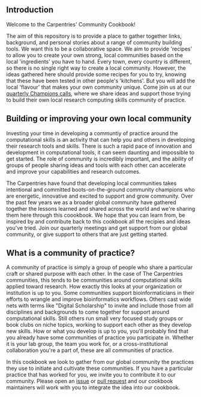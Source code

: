 ## Introduction

Welcome to the Carpentries' Community Cookbook!

The aim of this repository is to provide a place to gather together links, background, and personal stories about a range of community building tools. We want this to be a collaborative space. We aim to provide 'recipes' to allow you to create your own strong, local communities based on the local 'ingredients' you have to hand. Every town, every country is different, so there is no single right way to create a local community. However, the ideas gathered here should provide some recipes for you to try, knowing that these have been tested in other people's 'kitchens'. But you will add the local 'flavour' that makes your own community unique. Come join us at our [quarterly Champions calls](http://pad.software-carpentry.org/champions), where we share ideas and support those trying to build their own local research computing skills community of practice.

## Building or improving your own local community

Investing your time in developing a communtiy of practice around the computational skills is an activity that can help you and others in developing their research tools and skills. There is such a rapid pace of innovation and development in computational tools, it can seem daunting and impossible to get started. The role of community is incredibly important, and the ability of groups of people sharing ideas and tools with each other can accelerate and improve your capabilities and research outcomes. 

The Carpentries have found that developing local communities takes intentional and committed boots-on-the-ground community champions who are energetic, innovative and excited to support and grow community. Over the past few years we as a broader global community have gathered together the lessons learned and shared across the world and we're sharing them here through this coookbook. We hope that you can learn from, be inspired by and contribute back to this cookbook all the recipies and ideas you've tried. Join our quarterly meetings and get support from our global community, or give support to others that are just getting started. 

## What is a community of practice?

A community of practice is simply a group of people who share a particular craft or shared purpose with each other. In the case of The Carpentries communities, this tends to be communities around computational skills applied toward research. How exactly this looks at your organization or institution is up to you. Some communities support bioinformaticians in their efforts to wrangle and improve bioinformatics workflows. Others cast wide nets with terms like "Digital Scholarship" to invite and include those from all disciplines and backgrounds to come together for support around computational skills. Still others run small very focused study groups or book clubs on niche topics, working to support each other as they develop new skills. How or what you develop is up to you, you'll probably find that you already have some communities of practice you participate in. Whether it is your lab group, the team you work for, or a cross-institutional collaboration you're a part of, these are all communities of practice.

In this cookbook we look to gather from our global community the practices they use to initiate and cultivate these communities. If you have a particular practice that has worked for you, we invite you to contribute it to our community. Please open an [issue](https://github.com/carpentries/community-cookbook/issues) or [pull request](https://github.com/carpentries/community-cookbook/pulls) and our cookbook maintainers will work with you to integrate the idea into our cookbook.

